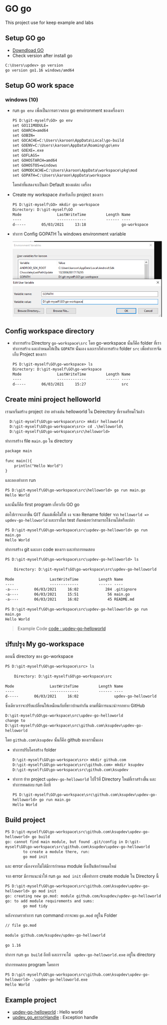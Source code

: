 # GO go
This project use for keep example and labs

## Setup GO go
- [Downdload GO](https://golang.org/doc/install)
- Check version after install go 
```
C:\Users\updev> go version
go version go1.16 windows/amd64
```

## Setup GO work space

### windows (10)
- run ``go env`` เพื่อเป็นการตรวจสอบ go environment ของเครื่องเรา
    ```
    PS D:\git-myself\GO> go env
    set GO111MODULE=
    set GOARCH=amd64
    set GOBIN=
    set GOCACHE=C:\Users\karoon\AppData\Local\go-build
    set GOENV=C:\Users\karoon\AppData\Roaming\go\env
    set GOEXE=.exe
    set GOFLAGS=
    set GOHOSTARCH=amd64
    set GOHOSTOS=windows
    set GOMODCACHE=C:\Users\karoon\AppData\workspace\pkg\mod
    set GOPATH=C:\Users\karoon\AppData\workspace
    ```
    โดยค่าที่แสดงจะเป็นค่า Default ของแต่ละ เครื่อง
- Create my workspace สำหรับเก็บ project ของเรา
    ```
    PS D:\git-myself\GO> mkdir go-workspace
    Directory: D:\git-myself\GO
    Mode                LastWriteTime         Length Name
    ----                -------------         ------ ----
    d-----       05/03/2021     13:18                go-workspace
    ```
- ทำการ Config GOPATH ใน windows environment variable

  ![windoeswnv](go-windows-env.png)


## Config workspace directory

- ทำการสร้าง Directory ``go-workspace\src`` โดย go-workspace นั้นก็คือ folder ที่เราทำการสร้าง และกำหนดให้เป็น ``GOPATH`` นั้นเอง และเราก็ทำการสร้าง folder ``src`` เพื่อทำการจัดเก็บ Project ของเรา

  ```
  PS D:\git-myself\GO\go-workspace> ls
  Directory: D:\git-myself\GO\go-workspace
  Mode                LastWriteTime         Length Name
  ----                -------------         ------ ----
  d-----       06/03/2021     15:27                src
  ```

## Create mini project helloworld
เรามาเริ่มสร้าง project ง่าย อย่างเช่น helloworld ใน Deirectory ที่เราเตรียมไว้แล้ว
  ```
    D:\git-myself\GO\go-workspace\src> mkdir helloworld
    D:\git-myself\GO\go-workspace\src> cd .\helloworld\
    D:\git-myself\GO\go-workspace\src\helloworld>
  ```
ทำการสร้าง file ``main.go`` ใน directory

```
package main

func main(){
	println("Hello World")
}
```
และลองทำการ run 
```
PS D:\git-myself\GO\go-workspace\src\helloworld> go run main.go
Hello World
```
และนั้นก็คือ first program เกี่ยวกับ GO go

ต่อไปเราจะเอาขึ้น GIT กันแต่เพื่อไม่ให้ งง จะขอ Rename folder จาก ``helloworld => updev-go-helloworld`` และเราก็มา test กันหน่อยว่าสามารถใช้งานได้หรือเปล่า

```
PS D:\git-myself\GO\go-workspace\src\updev-go-helloworld> go run main.go
Hello World
```

ทำการสร้าง git และเอา code ของเรา และทำการทดสอบ

```
PS D:\git-myself\GO\go-workspace\src\updev-go-helloworld> ls

    Directory: D:\git-myself\GO\go-workspace\src\updev-go-helloworld

Mode                LastWriteTime         Length Name
----                -------------         ------ ----
-a----       06/03/2021     16:02            284 .gitignore
-a----       06/03/2021     15:51             56 main.go
-a----       06/03/2021     16:02             45 README.md

PS D:\git-myself\GO\go-workspace\src\updev-go-helloworld> go run main.go
Hello World
```

> Example Code [code : updev-go-helloworld](https://github.com/ksupdev/updev-go-helloworld)


## ปรับปรุง My go-workspace

ตอนนี้ directory ของ go-workspace 
```
PS D:\git-myself\GO\go-workspace\src> ls

    Directory: D:\git-myself\GO\go-workspace\src

Mode                LastWriteTime         Length Name
----                -------------         ------ ----
d-----       06/03/2021     16:02                updev-go-helloworld
```
ซึ่งเดียวเราจะปรับแปลี่ยนให้เหมือนกับที่ชาวบ้านทำกัน ตามที่มีการแนะนำจากทาง GitHub
```
D:\git-myself\GO\go-workspace\src\updev-go-helloworld
change to
D:\git-myself\GO\go-workspace\src\github.com\ksupdev\updev-go-helloworld
```
โดย ``github.com\ksupdev`` นั้นก็คือ github ของเรานั้นเอง 

- ทำการปรับโครสร้าง folder
  ```
  D:\git-myself\GO\go-workspace\src> mkdir github.com
  D:\git-myself\GO\go-workspace\src\github.com> mkdir ksupdev
  D:\git-myself\GO\go-workspace\src\github.com\ksupdev
  ```
- ทำการ ย้าย project ``updev-go-helloworld`` ไปไว้ที่ Directory ใหม่ที่เราสร้างขึ้น และทำการทดสอบ run อีกที
  ```
  PS D:\git-myself\GO\go-workspace\src\github.com\ksupdev\updev-go-helloworld> go run main.go
  Hello World
  ```
## Build project
```
PS D:\git-myself\GO\go-workspace\src\github.com\ksupdev\updev-go-helloworld> go build
go: cannot find main module, but found .git/config in D:\git-myself\GO\go-workspace\src\github.com\ksupdev\updev-go-helloworld
        to create a module there, run:
        go mod init
```
และ error เนื่องจากไม่ได้มีการกำหนด module ซึ่งเป็นข้อกำหนดใหม่

จาก error มีการแนะนำให้ run ``go mod init`` เพื่่อทำการ create module ใน Directory นี้

```
PS D:\git-myself\GO\go-workspace\src\github.com\ksupdev\updev-go-helloworld> go mod init
go: creating new go.mod: module github.com/ksupdev/updev-go-helloworld
go: to add module requirements and sums:
        go mod tidy
```

หลังจากดราทำการ run command เราจะพบ ``go.mod`` อยู่ใน Folder
```
// file go.mod

module github.com/ksupdev/updev-go-helloworld

go 1.16

```

ทำการ run ``go build`` อีกที และเราจะได้ `` updev-go-helloworld.exe`` อยู่ใน directory

ทำการทดสอบ program โดยการ
```
PS D:\git-myself\GO\go-workspace\src\github.com\ksupdev\updev-go-helloworld> .\updev-go-helloworld.exe
Hello World
```



## Example project
- [updev-go-helloworld](https://github.com/ksupdev/updev-go-helloworld)
 : Hello world
- [updev_go_errorHandle](https://github.com/ksupdev/updev_go_errorHandle) : Exception handle

